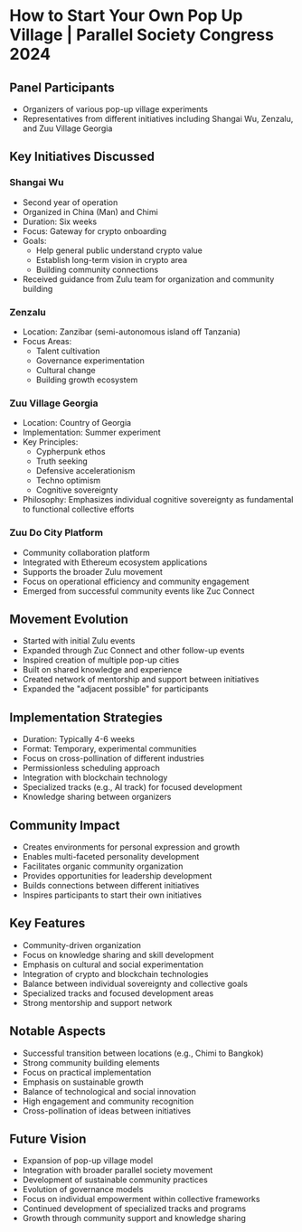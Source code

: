 # How to Start Your Own Pop Up Village | Parallel Society Congress 2024

## Panel Participants
- Organizers of various pop-up village experiments
- Representatives from different initiatives including Shangai Wu, Zenzalu, and Zuu Village Georgia

## Key Initiatives Discussed

### Shangai Wu
- Second year of operation
- Organized in China (Man) and Chimi
- Duration: Six weeks
- Focus: Gateway for crypto onboarding
- Goals:
  - Help general public understand crypto value
  - Establish long-term vision in crypto area
  - Building community connections
- Received guidance from Zulu team for organization and community building

### Zenzalu
- Location: Zanzibar (semi-autonomous island off Tanzania)
- Focus Areas:
  - Talent cultivation
  - Governance experimentation
  - Cultural change
  - Building growth ecosystem

### Zuu Village Georgia
- Location: Country of Georgia
- Implementation: Summer experiment
- Key Principles:
  - Cypherpunk ethos
  - Truth seeking
  - Defensive accelerationism
  - Techno optimism
  - Cognitive sovereignty
- Philosophy: Emphasizes individual cognitive sovereignty as fundamental to functional collective efforts

### Zuu Do City Platform
- Community collaboration platform
- Integrated with Ethereum ecosystem applications
- Supports the broader Zulu movement
- Focus on operational efficiency and community engagement
- Emerged from successful community events like Zuc Connect

## Movement Evolution
- Started with initial Zulu events
- Expanded through Zuc Connect and other follow-up events
- Inspired creation of multiple pop-up cities
- Built on shared knowledge and experience
- Created network of mentorship and support between initiatives
- Expanded the "adjacent possible" for participants

## Implementation Strategies
- Duration: Typically 4-6 weeks
- Format: Temporary, experimental communities
- Focus on cross-pollination of different industries
- Permissionless scheduling approach
- Integration with blockchain technology
- Specialized tracks (e.g., AI track) for focused development
- Knowledge sharing between organizers

## Community Impact
- Creates environments for personal expression and growth
- Enables multi-faceted personality development
- Facilitates organic community organization
- Provides opportunities for leadership development
- Builds connections between different initiatives
- Inspires participants to start their own initiatives

## Key Features
- Community-driven organization
- Focus on knowledge sharing and skill development
- Emphasis on cultural and social experimentation
- Integration of crypto and blockchain technologies
- Balance between individual sovereignty and collective goals
- Specialized tracks and focused development areas
- Strong mentorship and support network

## Notable Aspects
- Successful transition between locations (e.g., Chimi to Bangkok)
- Strong community building elements
- Focus on practical implementation
- Emphasis on sustainable growth
- Balance of technological and social innovation
- High engagement and community recognition
- Cross-pollination of ideas between initiatives

## Future Vision
- Expansion of pop-up village model
- Integration with broader parallel society movement
- Development of sustainable community practices
- Evolution of governance models
- Focus on individual empowerment within collective frameworks
- Continued development of specialized tracks and programs
- Growth through community support and knowledge sharing 